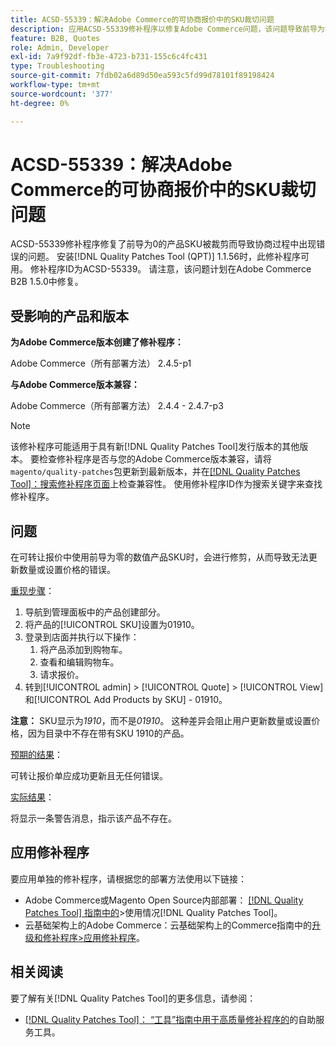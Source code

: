 ```yaml
---
title: ACSD-55339：解决Adobe Commerce的可协商报价中的SKU裁切问题
description: 应用ACSD-55339修补程序以修复Adobe Commerce问题，该问题导致前导为零的产品SKU被裁剪，从而导致协商错误。
feature: B2B, Quotes
role: Admin, Developer
exl-id: 7a9f92df-fb3e-4723-b731-155c6c4fc431
type: Troubleshooting
source-git-commit: 7fdb02a6d89d50ea593c5fd99d78101f89198424
workflow-type: tm+mt
source-wordcount: '377'
ht-degree: 0%

---
```


# ACSD-55339：解决Adobe Commerce的可协商报价中的SKU裁切问题

ACSD-55339修补程序修复了前导为0的产品SKU被裁剪而导致协商过程中出现错误的问题。 安装[!DNL Quality Patches Tool (QPT)] 1.1.56时，此修补程序可用。 修补程序ID为ACSD-55339。 请注意，该问题计划在Adobe Commerce B2B 1.5.0中修复。

## 受影响的产品和版本

**为Adobe Commerce版本创建了修补程序：**

Adobe Commerce（所有部署方法） 2.4.5-p1

**与Adobe Commerce版本兼容：**

Adobe Commerce（所有部署方法） 2.4.4 - 2.4.7-p3

>[!NOTE]
>
>该修补程序可能适用于具有新[!DNL Quality Patches Tool]发行版本的其他版本。 要检查修补程序是否与您的Adobe Commerce版本兼容，请将`magento/quality-patches`包更新到最新版本，并在[[!DNL Quality Patches Tool]：搜索修补程序页面](https://experienceleague.adobe.com/tools/commerce-quality-patches/index.html?lang=zh-Hans)上检查兼容性。 使用修补程序ID作为搜索关键字来查找修补程序。

## 问题

在可转让报价中使用前导为零的数值产品SKU时，会进行修剪，从而导致无法更新数量或设置价格的错误。

<u>重现步骤</u>：

1. 导航到管理面板中的产品创建部分。
1. 将产品的[!UICONTROL SKU]设置为01910。
1. 登录到店面并执行以下操作：
   1. 将产品添加到购物车。
   1. 查看和编辑购物车。
   1. 请求报价。
1. 转到[!UICONTROL admin] > [!UICONTROL Quote] > [!UICONTROL View]和[!UICONTROL Add Products by SKU] - 01910。

**注意：** SKU显示为&#x200B;*1910*，而不是&#x200B;*01910*。 这种差异会阻止用户更新数量或设置价格，因为目录中不存在带有SKU 1910的产品。

<u>预期的结果</u>：

可转让报价单应成功更新且无任何错误。

<u>实际结果</u>：

将显示一条警告消息，指示该产品不存在。

## 应用修补程序

要应用单独的修补程序，请根据您的部署方法使用以下链接：

* Adobe Commerce或Magento Open Source内部部署： [[!DNL Quality Patches Tool] 指南中的](/help/tools/quality-patches-tool/usage.md)>使用情况[!DNL Quality Patches Tool]。
* 云基础架构上的Adobe Commerce：云基础架构上的Commerce指南中的[升级和修补程序>应用修补程序](https://experienceleague.adobe.com/docs/commerce-cloud-service/user-guide/develop/upgrade/apply-patches.html?lang=zh-Hans)。


## 相关阅读

要了解有关[!DNL Quality Patches Tool]的更多信息，请参阅：

* [[!DNL Quality Patches Tool]： “工具”指南中用于高质量修补程序的](/help/tools/quality-patches-tool/quality-patches-tool-to-self-serve-quality-patches.md)的自助服务工具。
